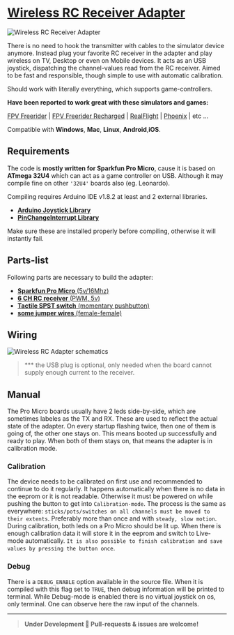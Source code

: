 
# [Wireless RC Receiver Adapter](http://gregnau.github.io/wireless_rc_receiver)
![Wireless RC Receiver Adapter](http://raw.githubusercontent.com/gregnau/wireless_rc_adapter/master/adapter.png)

There is no need to hook the transmitter with cables to the simulator device anymore. Instead plug your favorite RC receiver in the adapter and play wireless on TV, Desktop or even on Mobile devices. It acts as an USB joystick, dispatching the channel-values read from the RC receiver. Aimed to be fast and responsible, though simple to use with automatic calibration.

Should work with literally everything, which supports game-controllers.

**Have been reported to work great with these simulators and games:**

[FPV Freerider](http://fpv-freerider.itch.io/fpv-freerider) | [FPV Freerider Recharged](http://fpv-freerider.itch.io/fpv-freerider-recharged) | [RealFlight](http://www.realflight.com) | [Phoenix](http://www.phoenix-sim.com) | etc ...

Compatible with **Windows**, **Mac**, **Linux**, **Android**,**iOS**.

## Requirements
The code is **mostly written for Sparkfun Pro Micro**, cause it is based on **ATmega 32U4** which can act as a game controller on USB. Although it may compile fine on other ```'32U4'``` boards also (eg. Leonardo).

Compiling requires Arduino IDE v1.8.2 at least and 2 external libraries.
 - [**Arduino Joystick Library**](http://github.com/MHeironimus/ArduinoJoystickLibrary)
 - [**PinChangeInterrupt Library**](http://github.com/NicoHood/PinChangeInterrupt)

Make sure these are installed properly before compiling, otherwise it will instantly fail.

## Parts-list
Following parts are necessary to build the adapter:
 - [**Sparkfun Pro Micro** (5v/16Mhz)](http://www.ebay.com/sch/i.html?_from=R40&_trksid=p2050601.m570.l1313.TR0.TRC0.H0.Xatmega32u4.TRS0&_nkw=atmega32u4&_sacat=0)
 - [**6 CH RC receiver** (PWM, 5v)](http://www.ebay.com/sch/i.html?_from=R40&_trksid=p2050601.m570.l1313.TR3.TRC2.A0.H0.Xfs-r6b.TRS0&_nkw=fs-r6b&_sacat=0)
 - [**Tactile SPST switch** (momentary pushbutton)](http://www.ebay.com/sch/i.html?_from=R40&_trksid=p2050601.m570.l1313.TR10.TRC2.A0.H0.Xspst+switch+smd.TRS0&_nkw=spst+switch+smd&_sacat=0)
 - [**some jumper wires** (female-female)](http://www.ebay.com/sch/i.html?_from=R40&_trksid=p2050601.m570.l1313.TR12.TRC2.A0.H0.Xjumper+wire+arduino.TRS0&_nkw=jumper+wire+arduino&_sacat=0)

## Wiring
![Wireless RC Adapter schematics](http://raw.githubusercontent.com/gregnau/wireless_rc_adapter/master/wiring.png)
> *** the USB plug is optional, only needed when the board cannot supply enough current to the receiver.

## Manual
The Pro Micro boards usually have 2 leds side-by-side, which are sometimes labeles as the TX and RX. These are used to reflect the actual state of the adapter. On every startup flashing twice, then one of them is going of, the other one stays on. This means booted up successfully and ready to play. When both of them stays on, that means the adapter is in calibration mode.

### Calibration
The device needs to be calibrated on first use and recommended to continue to do it regularly. It happens automatically when there is no data in the eeprom or it is not readable. Otherwise it must be powered on while pushing the button to get into ```Calibration-mode```. The process is the same as everywhere: ```sticks/pots/switches on all channels must be moved to their extents```. Preferably more than once and with ```steady, slow motion```. During calibration, both leds on a Pro Micro should be lit up. When there is enough calibration data it will store it in the eeprom and switch to Live-mode automatically. ```It is also possible to finish calibration and save values by pressing the button once```.

### Debug
There is a ```DEBUG_ENABLE``` option available in the source file. When it is compiled with this flag set to ```TRUE```, then debug information will be printed to terminal. While Debug-mode is enabled there is no virtual joystick on os, only terminal. One can observe here the raw input of the channels.

---
> **Under Development 🚧 Pull-requests & issues are welcome!**
